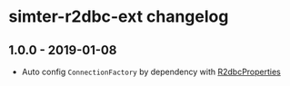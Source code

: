 # simter-r2dbc-ext changelog

## 1.0.0 - 2019-01-08

- Auto config `ConnectionFactory` by dependency with [R2dbcProperties]

[R2dbcProperties]: https://github.com/simter/simter-r2dbc-ext/blob/master/src/main/kotlin/tech/simter/r2dbc/R2dbcProperties.kt